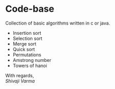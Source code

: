 Code-base
=========

Collection of basic algorithms written in c or java.

* Insertion sort  
* Selection sort  
* Merge sort  
* Quick sort  
* Permutations  
* Amstrong number
* Towers of hanoi

With regards,  
_Shivaji Varma_
